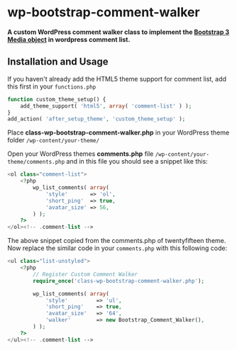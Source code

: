wp-bootstrap-comment-walker
======================

**A custom WordPress comment walker class to implement the [Bootstrap 3 Media object](http://getbootstrap.com/components/#media) in wordpress comment list.**

Installation and Usage
------------
If you haven't already add the HTML5 theme support for comment list, add this first in your `functions.php`

```php
function custom_theme_setup() {
    add_theme_support( 'html5', array( 'comment-list' ) );
}
add_action( 'after_setup_theme', 'custom_theme_setup' );
```

Place **class-wp-bootstrap-comment-walker.php** in your WordPress theme folder `/wp-content/your-theme/`

Open your WordPress themes **comments.php** file  `/wp-content/your-theme/comments.php` and in this file you should see a snippet like this:

```php
<ol class="comment-list">
    <?php
        wp_list_comments( array(
            'style'       => 'ol',
            'short_ping'  => true,
            'avatar_size' => 56,
        ) );
    ?>
</ol><!-- .comment-list -->
```
The above snippet copied from the comments.php of twentyfifteen theme. Now replace the similar code in your `comments.php` with this following code:
```php
<ul class="list-unstyled">
    <?php
        // Register Custom Comment Walker
        require_once('class-wp-bootstrap-comment-walker.php');

        wp_list_comments( array(
            'style'         => 'ul',
            'short_ping'    => true,
            'avatar_size'   => '64',
            'walker'        => new Bootstrap_Comment_Walker(),
        ) );
    ?>
</ul><!-- .comment-list -->
```